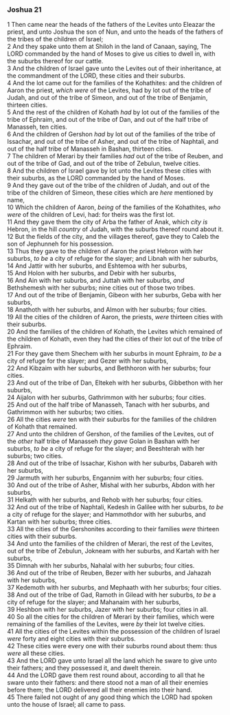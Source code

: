 ### Joshua 21

1 Then came near the heads of the fathers of the Levites unto Eleazar the priest, and unto Joshua the son of Nun, and unto the heads of the fathers of the tribes of the children of Israel;  
2 And they spake unto them at Shiloh in the land of Canaan, saying, The LORD commanded by the hand of Moses to give us cities to dwell in, with the suburbs thereof for our cattle.  
3 And the children of Israel gave unto the Levites out of their inheritance, at the commandment of the LORD, these cities and their suburbs.  
4 And the lot came out for the families of the Kohathites: and the children of Aaron the priest, *which were* of the Levites, had by lot out of the tribe of Judah, and out of the tribe of Simeon, and out of the tribe of Benjamin, thirteen cities.  
5 And the rest of the children of Kohath *had* by lot out of the families of the tribe of Ephraim, and out of the tribe of Dan, and out of the half tribe of Manasseh, ten cities.  
6 And the children of Gershon *had* by lot out of the families of the tribe of Issachar, and out of the tribe of Asher, and out of the tribe of Naphtali, and out of the half tribe of Manasseh in Bashan, thirteen cities.  
7 The children of Merari by their families *had* out of the tribe of Reuben, and out of the tribe of Gad, and out of the tribe of Zebulun, twelve cities.  
8 And the children of Israel gave by lot unto the Levites these cities with their suburbs, as the LORD commanded by the hand of Moses.  
9 And they gave out of the tribe of the children of Judah, and out of the tribe of the children of Simeon, these cities which are *here* mentioned by name,  
10 Which the children of Aaron, *being* of the families of the Kohathites, *who were* of the children of Levi, had: for theirs was the first lot.  
11 And they gave them the city of Arba the father of Anak, which *city is* Hebron, in the hill *country* of Judah, with the suburbs thereof round about it.  
12 But the fields of the city, and the villages thereof, gave they to Caleb the son of Jephunneh for his possession.  
13 Thus they gave to the children of Aaron the priest Hebron with her suburbs, *to be* a city of refuge for the slayer; and Libnah with her suburbs,  
14 And Jattir with her suburbs, and Eshtemoa with her suburbs,  
15 And Holon with her suburbs, and Debir with her suburbs,  
16 And Ain with her suburbs, and Juttah with her suburbs, *and* Bethshemesh with her suburbs; nine cities out of those two tribes.  
17 And out of the tribe of Benjamin, Gibeon with her suburbs, Geba with her suburbs,  
18 Anathoth with her suburbs, and Almon with her suburbs; four cities.  
19 All the cities of the children of Aaron, the priests, *were* thirteen cities with their suburbs.  
20 And the families of the children of Kohath, the Levites which remained of the children of Kohath, even they had the cities of their lot out of the tribe of Ephraim.  
21 For they gave them Shechem with her suburbs in mount Ephraim, *to be* a city of refuge for the slayer; and Gezer with her suburbs,  
22 And Kibzaim with her suburbs, and Bethhoron with her suburbs; four cities.  
23 And out of the tribe of Dan, Eltekeh with her suburbs, Gibbethon with her suburbs,  
24 Aijalon with her suburbs, Gathrimmon with her suburbs; four cities.  
25 And out of the half tribe of Manasseh, Tanach with her suburbs, and Gathrimmon with her suburbs; two cities.  
26 All the cities *were* ten with their suburbs for the families of the children of Kohath that remained.  
27 And unto the children of Gershon, of the families of the Levites, out of the *other* half tribe of Manasseh *they gave* Golan in Bashan with her suburbs, *to be* a city of refuge for the slayer; and Beeshterah with her suburbs; two cities.  
28 And out of the tribe of Issachar, Kishon with her suburbs, Dabareh with her suburbs,  
29 Jarmuth with her suburbs, Engannim with her suburbs; four cities.  
30 And out of the tribe of Asher, Mishal with her suburbs, Abdon with her suburbs,  
31 Helkath with her suburbs, and Rehob with her suburbs; four cities.  
32 And out of the tribe of Naphtali, Kedesh in Galilee with her suburbs, *to be* a city of refuge for the slayer; and Hammothdor with her suburbs, and Kartan with her suburbs; three cities.  
33 All the cities of the Gershonites according to their families *were* thirteen cities with their suburbs.  
34 And unto the families of the children of Merari, the rest of the Levites, out of the tribe of Zebulun, Jokneam with her suburbs, and Kartah with her suburbs,  
35 Dimnah with her suburbs, Nahalal with her suburbs; four cities.  
36 And out of the tribe of Reuben, Bezer with her suburbs, and Jahazah with her suburbs,  
37 Kedemoth with her suburbs, and Mephaath with her suburbs; four cities.  
38 And out of the tribe of Gad, Ramoth in Gilead with her suburbs, *to be* a city of refuge for the slayer; and Mahanaim with her suburbs,  
39 Heshbon with her suburbs, Jazer with her suburbs; four cities in all.  
40 So all the cities for the children of Merari by their families, which were remaining of the families of the Levites, were *by* their lot twelve cities.  
41 All the cities of the Levites within the possession of the children of Israel *were* forty and eight cities with their suburbs.  
42 These cities were every one with their suburbs round about them: thus *were* all these cities.  
43 And the LORD gave unto Israel all the land which he sware to give unto their fathers; and they possessed it, and dwelt therein.  
44 And the LORD gave them rest round about, according to all that he sware unto their fathers: and there stood not a man of all their enemies before them; the LORD delivered all their enemies into their hand.  
45 There failed not ought of any good thing which the LORD had spoken unto the house of Israel; all came to pass.  
